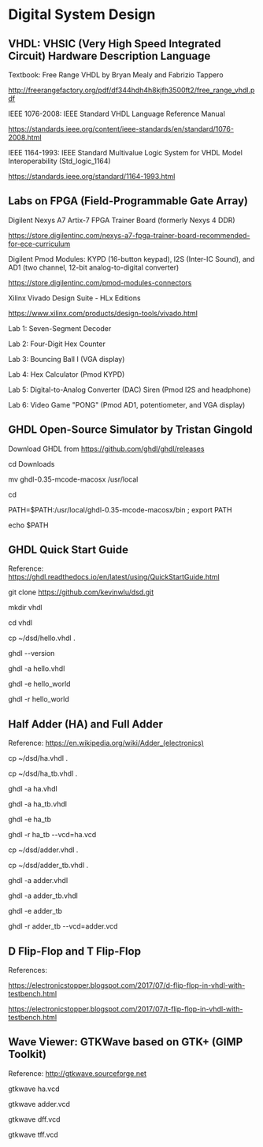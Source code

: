 # Digital System Design

## VHDL: VHSIC (Very High Speed Integrated Circuit) Hardware Description Language

Textbook: Free Range VHDL by Bryan Mealy and Fabrizio Tappero

http://freerangefactory.org/pdf/df344hdh4h8kjfh3500ft2/free_range_vhdl.pdf

IEEE 1076-2008: IEEE Standard VHDL Language Reference Manual

https://standards.ieee.org/content/ieee-standards/en/standard/1076-2008.html

IEEE 1164-1993: IEEE Standard Multivalue Logic System for VHDL Model Interoperability (Std_logic_1164)

https://standards.ieee.org/standard/1164-1993.html

## Labs on FPGA (Field-Programmable Gate Array)

Digilent Nexys A7 Artix-7 FPGA Trainer Board (formerly Nexys 4 DDR)

https://store.digilentinc.com/nexys-a7-fpga-trainer-board-recommended-for-ece-curriculum

Digilent Pmod Modules: KYPD (16-button keypad), I2S (Inter-IC Sound), and AD1 (two channel, 12-bit analog-to-digital converter)

https://store.digilentinc.com/pmod-modules-connectors

Xilinx Vivado Design Suite - HLx Editions

https://www.xilinx.com/products/design-tools/vivado.html

Lab 1: Seven-Segment Decoder

Lab 2: Four-Digit Hex Counter

Lab 3: Bouncing Ball I (VGA display)

Lab 4: Hex Calculator (Pmod KYPD)

Lab 5: Digital-to-Analog Converter (DAC) Siren (Pmod I2S and headphone)

Lab 6: Video Game "PONG" (Pmod AD1, potentiometer, and VGA display)

## GHDL Open-Source Simulator by Tristan Gingold

Download GHDL from https://github.com/ghdl/ghdl/releases

cd Downloads

mv ghdl-0.35-mcode-macosx /usr/local

cd

PATH=$PATH\:/usr/local/ghdl-0.35-mcode-macosx/bin ; export PATH

echo $PATH

## GHDL Quick Start Guide

Reference: https://ghdl.readthedocs.io/en/latest/using/QuickStartGuide.html

git clone https://github.com/kevinwlu/dsd.git

mkdir vhdl

cd vhdl

cp ~/dsd/hello.vhdl .

ghdl --version

ghdl -a hello.vhdl

ghdl -e hello_world

ghdl -r hello_world

## Half Adder (HA) and Full Adder

Reference: https://en.wikipedia.org/wiki/Adder_(electronics)

cp ~/dsd/ha.vhdl .

cp ~/dsd/ha_tb.vhdl .

ghdl -a ha.vhdl

ghdl -a ha_tb.vhdl

ghdl -e ha_tb

ghdl -r ha_tb --vcd=ha.vcd

cp ~/dsd/adder.vhdl .

cp ~/dsd/adder_tb.vhdl .

ghdl -a adder.vhdl

ghdl -a adder_tb.vhdl

ghdl -e adder_tb

ghdl -r adder_tb --vcd=adder.vcd

## D Flip-Flop and T Flip-Flop

References:

https://electronicstopper.blogspot.com/2017/07/d-flip-flop-in-vhdl-with-testbench.html

https://electronicstopper.blogspot.com/2017/07/t-flip-flop-in-vhdl-with-testbench.html

## Wave Viewer: GTKWave based on GTK+ (GIMP Toolkit)

Reference: http://gtkwave.sourceforge.net

gtkwave ha.vcd

gtkwave adder.vcd

gtkwave dff.vcd

gtkwave tff.vcd
